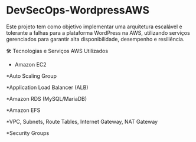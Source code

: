 # DevSecOps-WordpressAWS
Este projeto tem como objetivo implementar uma arquitetura escalável e tolerante a falhas para a plataforma WordPress na AWS, utilizando serviços gerenciados para garantir alta disponibilidade, desempenho e resiliência.

🛠️ Tecnologias e Serviços AWS Utilizados

* Amazon EC2

*Auto Scaling Group

*Application Load Balancer (ALB)

*Amazon RDS (MySQL/MariaDB)

*Amazon EFS

*VPC, Subnets, Route Tables, Internet Gateway, NAT Gateway

*Security Groups



